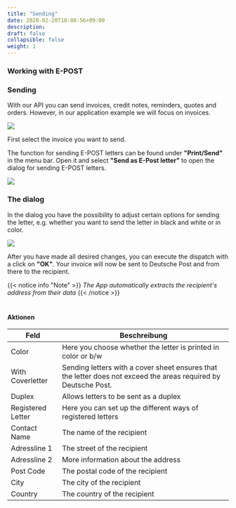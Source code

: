 ```yaml
---
title: "Sending"
date: 2020-02-28T10:08:56+09:00
description: 
draft: false
collapsible: false
weight: 1
---
```

### Working with E-POST

### Sending

With our API you can send invoices, credit notes, reminders, quotes and orders. However, in our application example we will focus on invoices.

![](images/apps/epostrechnung.PNG)

First select the invoice you want to send.

The function for sending E-POST letters can be found under **"Print/Send"** in the menu bar. Open it and select **"Send as E-Post letter"** to open the dialog for sending E-POST letters.

![](images/apps/epostprintsend.PNG)

### The dialog

In the dialog you have the possibility to adjust certain options for sending the letter, e.g. whether you want to send the letter in black and white or in color.

![](images/apps/epostdialog.PNG)

After you have made all desired changes, you can execute the dispatch with a click on **"OK"**. Your invoice will now be sent to Deutsche Post and from there to the recipient.

{{< notice info "Note" >}}
 _The App automatically extracts the recipient's address from their data_
{{< /notice >}}
#

#### Aktionen

| Feld              | Beschreibung                                                                                                                   |
|-------------------|--------------------------------------------------------------------------------------------------------------------------------|
| Color             | Here you choose whether the letter is printed in color or b/w                                                                  |
| With Coverletter  | Sending letters with a cover sheet ensures that the letter does not exceed the areas required by Deutsche Post.                |
| Duplex            | Allows letters to be sent as a duplex                                                                                          |
| Registered Letter | Here you can set up the different ways of registered letters                                                                   |
| Contact Name      | The name of the recipient                                                                                                      |
| Adressline 1      | The street of the recipient                                                                                                    |
| Adressline 2      | More information about the address                                                                                             |
| Post Code         | The postal code of the recipient                                                                                               |
| City              | The city of the recipient                                                                                                      |
| Country           | The country of the recipient                                                                                                   |